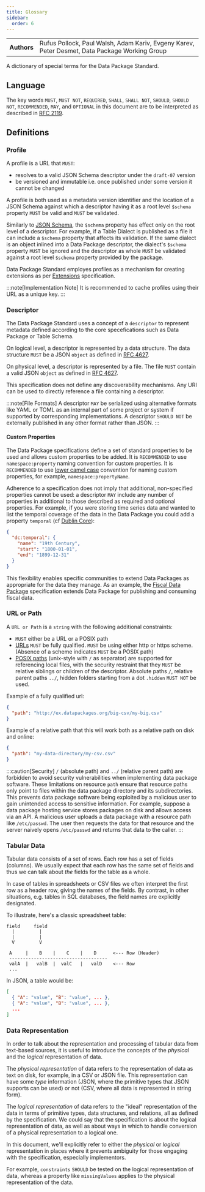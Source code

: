 ```yaml
---
title: Glossary
sidebar:
  order: 6
---
```


<table>
  <tr>
    <th>Authors</th>
    <td>Rufus Pollock, Paul Walsh, Adam Kariv, Evgeny Karev, Peter Desmet, Data Package Working Group</td>
  </tr>
</table>

A dictionary of special terms for the Data Package Standard.

## Language

The key words `MUST`, `MUST NOT`, `REQUIRED`, `SHALL`, `SHALL NOT`, `SHOULD`, `SHOULD NOT`, `RECOMMENDED`, `MAY`, and `OPTIONAL` in this document are to be interpreted as described in [RFC 2119](https://www.ietf.org/rfc/rfc2119.txt).

## Definitions

### Profile

A profile is a URL that `MUST`:

- resolves to a valid JSON Schema descriptor under the `draft-07` version
- be versioned and immutable i.e. once published under some version it cannot be changed

A profile is both used as a metadata version identifier and the location of a JSON Schema against which a descriptor having it as a root level `$schema` property `MUST` be valid and `MUST` be validated.

Similarly to [JSON Schema](https://json-schema.org/understanding-json-schema/reference/schema#schema), the `$schema` property has effect only on the root level of a descriptor. For example, if a Table Dialect is published as a file it can include a `$schema` property that affects its validation. If the same dialect is an object inlined into a Data Package descriptor, the dialect's `$schema` property `MUST` be ignored and the descriptor as whole `MUST` be validated against a root level `$schema` property provided by the package.

Data Package Standard employes profiles as a mechanism for creating extensions as per [Extensions](../extensions) specification.

:::note[Implementation Note]
It is recommended to cache profiles using their URL as a unique key.
:::

### Descriptor

The Data Package Standard uses a concept of a `descriptor` to represent metadata defined according to the core specefications such as Data Package or Table Schema.

On logical level, a descriptor is represented by a data structure. The data structure `MUST` be a JSON `object` as defined in [RFC 4627](http://www.ietf.org/rfc/rfc4627.txt).

On physical level, a descriptor is represented by a file. The file `MUST` contain a valid JSON `object` as defined in [RFC 4627](http://www.ietf.org/rfc/rfc4627.txt).

This specification does not define any discoverability mechanisms. Any URI can be used to directly reference a file containing a descriptor.

:::note[File Formats]
A descriptor `MAY` be serialized using alternative formats like YAML or TOML as an internal part of some project or system if supported by corresponding implementations. A descriptor `SHOULD NOT` be externally published in any other format rather than JSON.
:::

#### Custom Properties

The Data Package specifications define a set of standard properties to be used and allows custom properties to be added. It is `RECOMMENDED` to use `namespace:property` naming convention for custom properties. It is `RECOMMENDED` to use [lower camel case](https://en.wikipedia.org/wiki/Camel_case) convention for naming custom properties, for example, `namespace:propertyName`.

Adherence to a specification does not imply that additional, non-specified properties cannot be used: a descriptor `MAY` include any number of properties in additional to those described as required and optional properties. For example, if you were storing time series data and wanted to list the temporal coverage of the data in the Data Package you could add a property `temporal` (cf [Dublin Core](http://dublincore.org/documents/usageguide/qualifiers.shtml#temporal)):

```json
{
  "dc:temporal": {
    "name": "19th Century",
    "start": "1800-01-01",
    "end": "1899-12-31"
  }
}
```

This flexibility enables specific communities to extend Data Packages as appropriate for the data they manage. As an example, the [Fiscal Data Package](https://fiscal.datapackage.org) specification extends Data Package for publishing and consuming fiscal data.

### URL or Path

A `URL or Path` is a `string` with the following additional constraints:

- `MUST` either be a URL or a POSIX path
- [URLs](https://en.wikipedia.org/wiki/Uniform_Resource_Locator) `MUST` be fully qualified. `MUST` be using either http or https scheme. (Absence of a scheme indicates `MUST` be a POSIX path)
- [POSIX paths](https://en.wikipedia.org/wiki/Path_%28computing%29#POSIX_pathname_definition) (unix-style with `/` as separator) are supported for referencing local files, with the security restraint that they `MUST` be relative siblings or children of the descriptor. Absolute paths `/`, relative parent paths `../`, hidden folders starting from a dot `.hidden` `MUST NOT` be used.

Example of a fully qualified url:

```json
{
  "path": "http://ex.datapackages.org/big-csv/my-big.csv"
}
```

Example of a relative path that this will work both as a relative path on disk and online:

```json
{
  "path": "my-data-directory/my-csv.csv"
}
```

:::caution[Security]
`/` (absolute path) and `../` (relative parent path) are forbidden to avoid security vulnerabilities when implementing data package software. These limitations on resource `path` ensure that resource paths only point to files within the data package directory and its subdirectories. This prevents data package software being exploited by a malicious user to gain unintended access to sensitive information. For example, suppose a data package hosting service stores packages on disk and allows access via an API. A malicious user uploads a data package with a resource path like `/etc/passwd`. The user then requests the data for that resource and the server naively opens `/etc/passwd` and returns that data to the caller.
:::

### Tabular Data

Tabular data consists of a set of rows. Each row has a set of fields (columns). We usually expect that each row has the same set of fields and thus we can talk about _the_ fields for the table as a whole.

In case of tables in spreadsheets or CSV files we often interpret the first row as a header row, giving the names of the fields. By contrast, in other situations, e.g. tables in SQL databases, the field names are explicitly designated.

To illustrate, here's a classic spreadsheet table:

```text
field     field
  |         |
  |         |
  V         V

 A     |    B    |    C    |    D      <--- Row (Header)
 ------------------------------------
 valA  |   valB  |  valC   |   valD    <--- Row
 ...
```

In JSON, a table would be:

```json
[
  { "A": "value", "B": "value", ... },
  { "A": "value", "B": "value", ... },
  ...
]
```

### Data Representation

In order to talk about the representation and processing of tabular data from text-based sources, it is useful to introduce the concepts of the _physical_ and the _logical_ representation of data.

The _physical representation_ of data refers to the representation of data as text on disk, for example, in a CSV or JSON file. This representation can have some _type_ information (JSON, where the primitive types that JSON supports can be used) or not (CSV, where all data is represented in string form).

The _logical representation_ of data refers to the "ideal" representation of the data in terms of primitive types, data structures, and relations, all as defined by the specification. We could say that the specification is about the logical representation of data, as well as about ways in which to handle conversion of a physical representation to a logical one.

In this document, we'll explicitly refer to either the _physical_ or _logical_ representation in places where it prevents ambiguity for those engaging with the specification, especially implementors.

For example, `constraints` `SHOULD` be tested on the logical representation of data, whereas a property like `missingValues` applies to the physical representation of the data.
